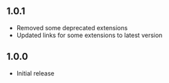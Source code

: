 ## 1.0.1

- Removed some deprecated extensions
- Updated links for some extensions to latest version

## 1.0.0

- Initial release

